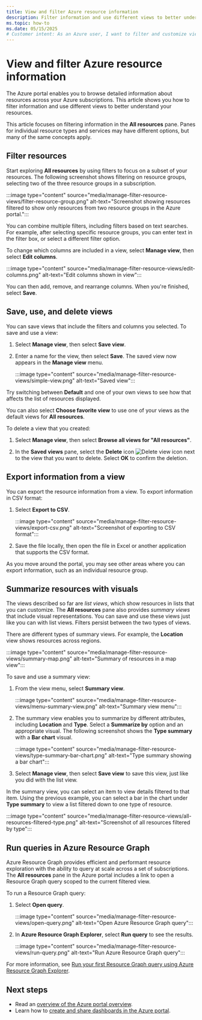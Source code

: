 ```yaml
---
title: View and filter Azure resource information
description: Filter information and use different views to better understand your Azure resources.
ms.topic: how-to
ms.date: 05/15/2025
# Customer intent: As an Azure user, I want to filter and customize views of my resources, so that I can efficiently manage and analyze them across my subscriptions.
---
```


# View and filter Azure resource information

The Azure portal enables you to browse detailed information about resources across your Azure subscriptions. This article shows you how to filter information and use different views to better understand your resources.

This article focuses on filtering information in the **All resources** pane. Panes for individual resource types and services may have different options, but many of the same concepts apply.

## Filter resources

Start exploring **All resources** by using filters to focus on a subset of your resources. The following screenshot shows filtering on resource groups, selecting two of the three resource groups in a subscription.

:::image type="content" source="media/manage-filter-resource-views/filter-resource-group.png" alt-text="Screenshot showing resources filtered to show only resources from two resource groups in the Azure portal.":::

You can combine multiple filters, including filters based on text searches. For example, after selecting specific resource groups, you can enter text in the filter box, or select a different filter option.

To change which columns are included in a view, select **Manage view**, then select **Edit columns**.

:::image type="content" source="media/manage-filter-resource-views/edit-columns.png" alt-text="Edit columns shown in view":::

You can then add, remove, and rearrange columns. When you're finished, select **Save**.

## Save, use, and delete views

You can save views that include the filters and columns you selected. To save and use a view:

1. Select **Manage view**, then select **Save view**.

1. Enter a name for the view, then select **Save**. The saved view now appears in the **Manage view** menu.

    :::image type="content" source="media/manage-filter-resource-views/simple-view.png" alt-text="Saved view":::

Try switching between **Default** and one of your own views to see how that affects the list of resources displayed.

You can also select **Choose favorite view** to use one of your views as the default views for **All resources**.

To delete a view that you created:

1. Select **Manage view**, then select **Browse all views for "All resources"**.

1. In the **Saved views** pane, select the **Delete** icon ![Delete view icon](media/manage-filter-resource-views/icon-delete.png) next to the view that you want to delete. Select **OK** to confirm the deletion.

## Export information from a view

You can export the resource information from a view. To export information in CSV format:

1. Select **Export to CSV**.

    :::image type="content" source="media/manage-filter-resource-views/export-csv.png" alt-text="Screenshot of exporting to CSV format":::

1. Save the file locally, then open the file in Excel or another application that supports the CSV format.

As you move around the portal, you may see other areas where you can export information, such as an individual resource group.

## Summarize resources with visuals

The views described so far are _list views_, which show resources in lists that you can customize. The **All resources** pane also provides _summary views_ that include visual representations. You can save and use these views just like you can with list views. Filters persist between the two types of views.

There are different types of summary views. For example, the **Location** view shows resources across regions.

:::image type="content" source="media/manage-filter-resource-views/summary-map.png" alt-text="Summary of resources in a map view":::

To save and use a summary view:

1. From the view menu, select **Summary view**.

    :::image type="content" source="media/manage-filter-resource-views/menu-summary-view.png" alt-text="Summary view menu":::

1. The summary view enables you to summarize by different attributes, including **Location** and **Type**. Select a **Summarize by** option and an appropriate visual. The following screenshot shows the **Type summary** with a **Bar chart** visual.

    :::image type="content" source="media/manage-filter-resource-views/type-summary-bar-chart.png" alt-text="Type summary showing a bar chart":::

1. Select **Manage view**, then select **Save view** to save this view, just like you did with the list view.

In the summary view, you can select an item to view details filtered to that item. Using the previous example, you can select a bar in the chart under **Type summary** to view a list filtered down to one type of resource.

:::image type="content" source="media/manage-filter-resource-views/all-resources-filtered-type.png" alt-text="Screenshot of all resources filtered by type":::

## Run queries in Azure Resource Graph

Azure Resource Graph provides efficient and performant resource exploration with the ability to query at scale across a set of subscriptions. The **All resources** pane in the Azure portal includes a link to open a Resource Graph query scoped to the current filtered view.

To run a Resource Graph query:

1. Select **Open query**.

    :::image type="content" source="media/manage-filter-resource-views/open-query.png" alt-text="Open Azure Resource Graph query":::

1. In **Azure Resource Graph Explorer**, select **Run query** to see the results.

    :::image type="content" source="media/manage-filter-resource-views/run-query.png" alt-text="Run Azure Resource Graph query":::

For more information, see [Run your first Resource Graph query using Azure Resource Graph Explorer](/azure/governance/resource-graph/first-query-portal).

## Next steps

- Read an [overview of the Azure portal overview](azure-portal-overview.md).
- Learn how to [create and share dashboards in the Azure portal](azure-portal-dashboards.md).
